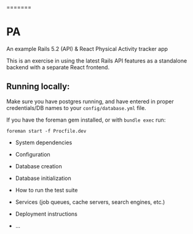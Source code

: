 =======
# PA

An example Rails 5.2 (API) &amp; React Physical Activity tracker app

This is an exercise in using the latest Rails API features as a standalone backend with a separate React frontend.

## Running locally:

Make sure you have postgres running, and have entered in proper credentials/DB names to your `config/database.yml` file.

If you have the foreman gem installed, or with `bundle exec` run:

`foreman start -f Procfile.dev`



* System dependencies

* Configuration

* Database creation

* Database initialization

* How to run the test suite

* Services (job queues, cache servers, search engines, etc.)

* Deployment instructions

* ...
